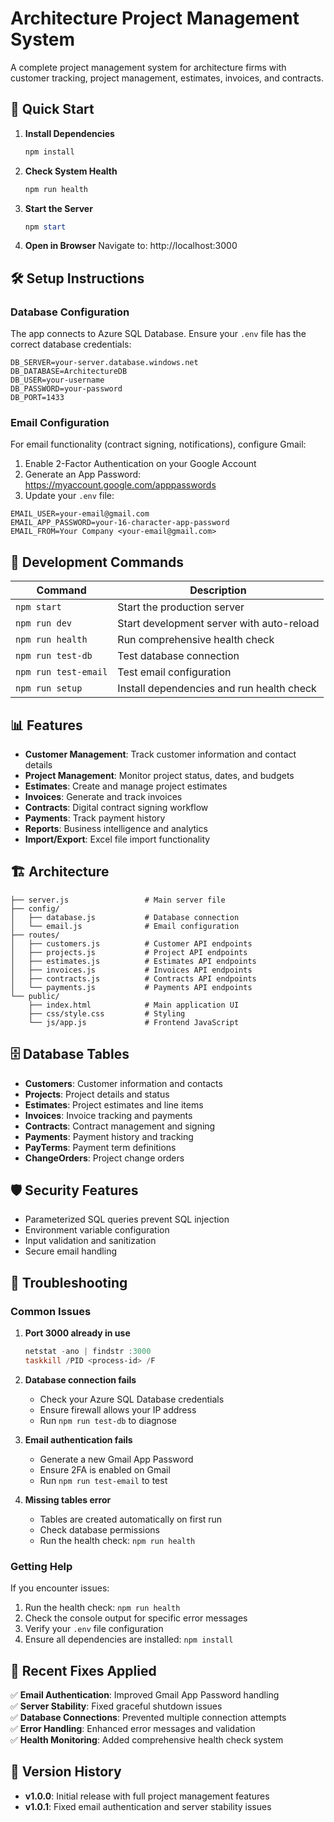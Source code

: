 # Architecture Project Management System

A complete project management system for architecture firms with customer tracking, project management, estimates, invoices, and contracts.

## 🚀 Quick Start

1. **Install Dependencies**
   ```powershell
   npm install
   ```

2. **Check System Health**
   ```powershell
   npm run health
   ```

3. **Start the Server**
   ```powershell
   npm start
   ```

4. **Open in Browser**
   Navigate to: http://localhost:3000

## 🛠️ Setup Instructions

### Database Configuration

The app connects to Azure SQL Database. Ensure your `.env` file has the correct database credentials:

```env
DB_SERVER=your-server.database.windows.net
DB_DATABASE=ArchitectureDB
DB_USER=your-username
DB_PASSWORD=your-password
DB_PORT=1433
```

### Email Configuration

For email functionality (contract signing, notifications), configure Gmail:

1. Enable 2-Factor Authentication on your Google Account
2. Generate an App Password: https://myaccount.google.com/apppasswords
3. Update your `.env` file:

```env
EMAIL_USER=your-email@gmail.com
EMAIL_APP_PASSWORD=your-16-character-app-password
EMAIL_FROM=Your Company <your-email@gmail.com>
```

## 🔧 Development Commands

| Command | Description |
|---------|-------------|
| `npm start` | Start the production server |
| `npm run dev` | Start development server with auto-reload |
| `npm run health` | Run comprehensive health check |
| `npm run test-db` | Test database connection |
| `npm run test-email` | Test email configuration |
| `npm run setup` | Install dependencies and run health check |

## 📊 Features

- **Customer Management**: Track customer information and contact details
- **Project Management**: Monitor project status, dates, and budgets
- **Estimates**: Create and manage project estimates
- **Invoices**: Generate and track invoices
- **Contracts**: Digital contract signing workflow
- **Payments**: Track payment history
- **Reports**: Business intelligence and analytics
- **Import/Export**: Excel file import functionality

## 🏗️ Architecture

```
├── server.js                 # Main server file
├── config/
│   ├── database.js           # Database connection
│   └── email.js              # Email configuration
├── routes/
│   ├── customers.js          # Customer API endpoints
│   ├── projects.js           # Project API endpoints
│   ├── estimates.js          # Estimates API endpoints
│   ├── invoices.js           # Invoices API endpoints
│   ├── contracts.js          # Contracts API endpoints
│   └── payments.js           # Payments API endpoints
└── public/
    ├── index.html            # Main application UI
    ├── css/style.css         # Styling
    └── js/app.js             # Frontend JavaScript
```

## 🗄️ Database Tables

- **Customers**: Customer information and contacts
- **Projects**: Project details and status
- **Estimates**: Project estimates and line items
- **Invoices**: Invoice tracking and payments
- **Contracts**: Contract management and signing
- **Payments**: Payment history and tracking
- **PayTerms**: Payment term definitions
- **ChangeOrders**: Project change orders

## 🛡️ Security Features

- Parameterized SQL queries prevent SQL injection
- Environment variable configuration
- Input validation and sanitization
- Secure email handling

## 🚨 Troubleshooting

### Common Issues

1. **Port 3000 already in use**
   ```powershell
   netstat -ano | findstr :3000
   taskkill /PID <process-id> /F
   ```

2. **Database connection fails**
   - Check your Azure SQL Database credentials
   - Ensure firewall allows your IP address
   - Run `npm run test-db` to diagnose

3. **Email authentication fails**
   - Generate a new Gmail App Password
   - Ensure 2FA is enabled on Gmail
   - Run `npm run test-email` to test

4. **Missing tables error**
   - Tables are created automatically on first run
   - Check database permissions
   - Run the health check: `npm run health`

### Getting Help

If you encounter issues:

1. Run the health check: `npm run health`
2. Check the console output for specific error messages
3. Verify your `.env` file configuration
4. Ensure all dependencies are installed: `npm install`

## 📝 Recent Fixes Applied

✅ **Email Authentication**: Improved Gmail App Password handling  
✅ **Server Stability**: Fixed graceful shutdown issues  
✅ **Database Connections**: Prevented multiple connection attempts  
✅ **Error Handling**: Enhanced error messages and validation  
✅ **Health Monitoring**: Added comprehensive health check system  

## 🔄 Version History

- **v1.0.0**: Initial release with full project management features
- **v1.0.1**: Fixed email authentication and server stability issues

